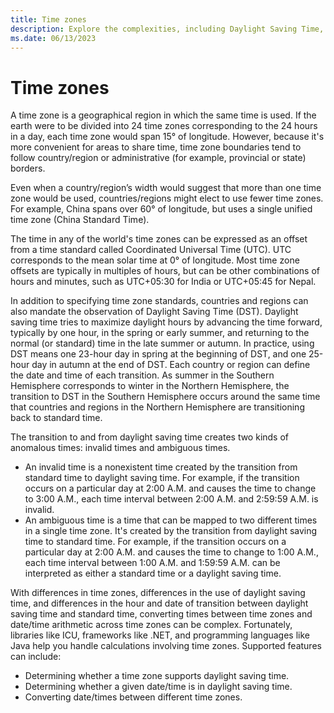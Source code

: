 ```yaml
---
title: Time zones
description: Explore the complexities, including Daylight Saving Time, of time zones across the world.
ms.date: 06/13/2023
---
```


# Time zones

A time zone is a geographical region in which the same time is used. If the earth were to be divided into 24 time zones corresponding to the 24 hours in a day, each time zone would span 15° of longitude. However, because it's more convenient for areas to share time, time zone boundaries tend to follow country/region or administrative (for example, provincial or state) borders.

Even when a country/region’s width would suggest that more than one time zone would be used, countries/regions might elect to use fewer time zones. For example, China spans over 60° of longitude, but uses a single unified time zone (China Standard Time).

The time in any of the world's time zones can be expressed as an offset from a time standard called Coordinated Universal Time (UTC). UTC corresponds to the mean solar time at 0° of longitude. Most time zone offsets are typically in multiples of hours, but can be other combinations of hours and minutes, such as UTC+05:30 for India or UTC+05:45 for Nepal.

In addition to specifying time zone standards, countries and regions can also mandate the observation of Daylight Saving Time (DST). Daylight saving time tries to maximize daylight hours by advancing the time forward, typically by one hour, in the spring or early summer, and returning to the normal (or standard) time in the late summer or autumn. In practice, using DST means one 23-hour day in spring at the beginning of DST, and one 25-hour day in autumn at the end of DST. Each country or region can define the date and time of each transition. As summer in the Southern Hemisphere corresponds to winter in the Northern Hemisphere, the transition to DST in the Southern Hemisphere occurs around the same time that countries and regions in the Northern Hemisphere are transitioning back to standard time.

The transition to and from daylight saving time creates two kinds of anomalous times: invalid times and ambiguous times.

- An invalid time is a nonexistent time created by the transition from standard time to daylight saving time. For example, if the transition occurs on a particular day at 2:00 A.M. and causes the time to change to 3:00 A.M., each time interval between 2:00 A.M. and 2:59:59 A.M. is invalid.
- An ambiguous time is a time that can be mapped to two different times in a single time zone. It's created by the transition from daylight saving time to standard time. For example, if the transition occurs on a particular day at 2:00 A.M. and causes the time to change to 1:00 A.M., each time interval between 1:00 A.M. and 1:59:59 A.M. can be interpreted as either a standard time or a daylight saving time.

With differences in time zones, differences in the use of daylight saving time, and differences in the hour and date of transition between daylight saving time and standard time, converting times between time zones and date/time arithmetic across time zones can be complex. Fortunately, libraries like ICU, frameworks like .NET, and programming languages like Java help you handle calculations involving time zones. Supported features can include:

- Determining whether a time zone supports daylight saving time.
- Determining whether a given date/time is in daylight saving time.
- Converting date/times between different time zones.
